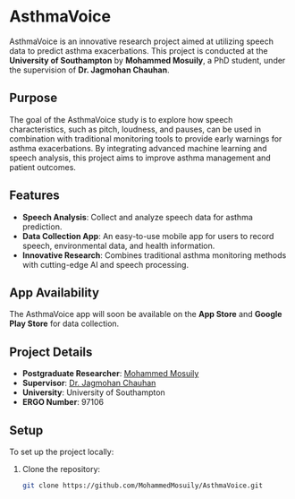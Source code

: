 # AsthmaVoice

AsthmaVoice is an innovative research project aimed at utilizing speech data to predict asthma exacerbations. This project is conducted at the **University of Southampton** by **Mohammed Mosuily**, a PhD student, under the supervision of **Dr. Jagmohan Chauhan**.

## Purpose
The goal of the AsthmaVoice study is to explore how speech characteristics, such as pitch, loudness, and pauses, can be used in combination with traditional monitoring tools to provide early warnings for asthma exacerbations. By integrating advanced machine learning and speech analysis, this project aims to improve asthma management and patient outcomes.

## Features
- **Speech Analysis**: Collect and analyze speech data for asthma prediction.
- **Data Collection App**: An easy-to-use mobile app for users to record speech, environmental data, and health information.
- **Innovative Research**: Combines traditional asthma monitoring methods with cutting-edge AI and speech processing.

## App Availability
The AsthmaVoice app will soon be available on the **App Store** and **Google Play Store** for data collection.

## Project Details
- **Postgraduate Researcher**: [Mohammed Mosuily](https://sites.google.com/view/mohammed-mosuily/bio)
- **Supervisor**: [Dr. Jagmohan Chauhan](https://sites.google.com/view/jagmohan-chauhan)
- **University**: University of Southampton
- **ERGO Number**: 97106

## Setup
To set up the project locally:
1. Clone the repository:
   ```bash
   git clone https://github.com/MohammedMosuily/AsthmaVoice.git
